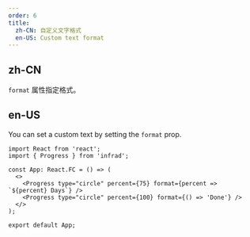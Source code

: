 ```yaml
---
order: 6
title:
  zh-CN: 自定义文字格式
  en-US: Custom text format
---
```


## zh-CN

`format` 属性指定格式。

## en-US

You can set a custom text by setting the `format` prop.

```tsx
import React from 'react';
import { Progress } from 'infrad';

const App: React.FC = () => (
  <>
    <Progress type="circle" percent={75} format={percent => `${percent} Days`} />
    <Progress type="circle" percent={100} format={() => 'Done'} />
  </>
);

export default App;
```

<style>
div.ant-progress-circle,
div.ant-progress-line {
  margin-right: 8px;
  margin-bottom: 8px;
}
[class*='-col-rtl'] div.ant-progress-circle,
[class*='-col-rtl'] div.ant-progress-line {
  margin-right: 0;
  margin-left: 8px;
}
</style>
